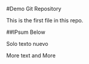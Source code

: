 #Demo Git Repository 

This is the first file in this repo.

##IPsum Below

Solo texto nuevo

More text
and More

